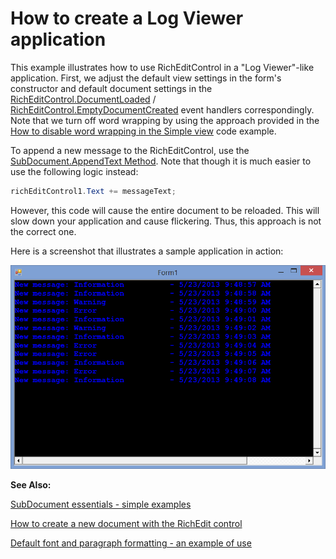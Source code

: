 # How to create a Log Viewer application


<p>This example illustrates how to use RichEditControl in a "Log Viewer"-like application. First, we adjust the default view settings in the form's constructor and default document settings in the <a href="http://documentation.devexpress.com/#WindowsForms/DevExpressXtraRichEditRichEditControl_DocumentLoadedtopic">RichEditControl.DocumentLoaded</a> / <a href="http://documentation.devexpress.com/#WindowsForms/DevExpressXtraRichEditRichEditControl_EmptyDocumentCreatedtopic">RichEditControl.EmptyDocumentCreated</a> event handlers correspondingly. Note that we turn off word wrapping by using the approach provided in the <a href="https://www.devexpress.com/Support/Center/p/E3813">How to disable word wrapping in the Simple view</a> code example.</p><p></p><p>To append a new message to the RichEditControl, use the <a href="http://documentation.devexpress.com/#CoreLibraries/DevExpressXtraRichEditAPINativeSubDocument_AppendTexttopic">SubDocument.AppendText Method</a>. Note that though it is much easier to use the following logic instead:</p><p></p>

```cs
richEditControl1.Text += messageText;
```

<p></p><p>However, this code will cause the entire document to be reloaded. This will slow down your application and cause flickering. Thus, this approach is not the correct one.</p><p></p><p>Here is a screenshot that illustrates a sample application in action:</p><p></p><p><img src="https://raw.githubusercontent.com/DevExpress-Examples/how-to-create-a-log-viewer-application-e4683/12.1.4+/media/abc0f81d-10db-4fc5-aa3d-b58364e1f5d4.png"></p><p></p><p><strong>See Also:</strong></p><p><a href="https://www.devexpress.com/Support/Center/p/E2265">SubDocument essentials - simple examples</a></p><p><a href="https://www.devexpress.com/Support/Center/p/E1398">How to create a new document with the RichEdit control</a></p><p><a href="https://www.devexpress.com/Support/Center/p/E2757">Default font and paragraph formatting - an example of use</a></p>

<br/>


